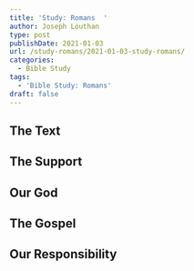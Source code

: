 ```yaml
---
title: 'Study: Romans  '
author: Joseph Louthan
type: post
publishDate: 2021-01-03
url: /study-romans/2021-01-03-study-romans/
categories:
  - Bible Study
tags:
  - 'Bible Study: Romans'
draft: false
---
```

## The Text

## The Support

## Our God

## The Gospel

## Our Responsibility

